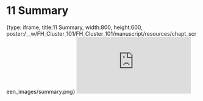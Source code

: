 # 11 Summary
 
{type: iframe, title:11 Summary, width:800, height:600, poster:/__w/FH_Cluster_101/FH_Cluster_101/manuscript/resources/chapt_screen_images/summary.png}
![](https://hutchdatascience.org/FH_Cluster_101/summary.html)
 

 
